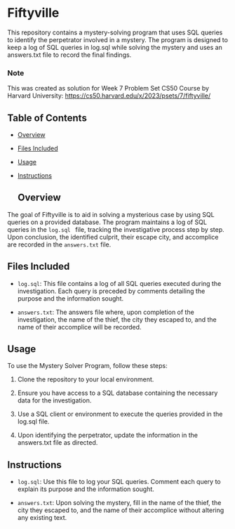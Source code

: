 # Fiftyville

This repository contains a mystery-solving program that uses SQL queries to identify the perpetrator involved in a mystery. The program is designed to keep a log of SQL queries in log.sql while solving the mystery and uses an answers.txt file to record the final findings.

### Note 

This was created as solution for Week 7 Problem Set CS50 Course by Harvard University: https://cs50.harvard.edu/x/2023/psets/7/fiftyville/

## Table of Contents

- [Overview](#overview)
- [Files Included](#filesincluded)
- [Usage](#usage)
- [Instructions](#instructions)

  ## Overview

The goal of Fiftyville is to aid in solving a mysterious case by using SQL queries on a provided database. The program maintains a log of SQL queries in the `log.sql `  file, tracking the investigative process step by step. Upon conclusion, the identified culprit, their escape city, and accomplice are recorded in the `answers.txt` file.

## Files Included

* `log.sql`: This file contains a log of all SQL queries executed during the investigation. Each query is preceded by comments detailing the purpose and the information sought.

* `answers.txt`: The answers file where, upon completion of the investigation, the name of the thief, the city they escaped to, and the name of their accomplice will be recorded.

## Usage

To use the Mystery Solver Program, follow these steps:

1. Clone the repository to your local environment.

2. Ensure you have access to a SQL database containing the necessary data for the investigation.

3. Use a SQL client or environment to execute the queries provided in the log.sql file.

4. Upon identifying the perpetrator, update the information in the answers.txt file as directed.

## Instructions

* `log.sql`: Use this file to log your SQL queries. Comment each query to explain its purpose and the information sought.
  
* `answers.txt`: Upon solving the mystery, fill in the name of the thief, the city they escaped to, and the name of their accomplice without altering any existing text.

